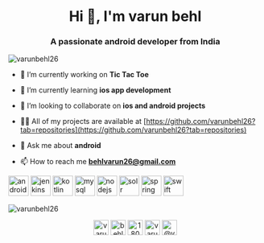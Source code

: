 
<h1 align="center">Hi 👋, I'm varun behl</h1>
<h3 align="center">A passionate android developer from India</h3>

<p align="left"> <img src="https://komarev.com/ghpvc/?username=varunbehl26" alt="varunbehl26" /> </p>

- 🔭 I’m currently working on **Tic Tac Toe**

- 🌱 I’m currently learning **ios app development**

- 👯 I’m looking to collaborate on **ios and android projects**

- 👨‍💻 All of my projects are available at [https://github.com/varunbehl26?tab=repositories](https://github.com/varunbehl26?tab=repositories)

- 💬 Ask me about **android**

- 📫 How to reach me **behlvarun26@gmail.com**

<p align="left"><img src="https://devicons.github.io/devicon/devicon.git/icons/android/android-original-wordmark.svg" alt="android" width="40" height="40"/> <img src="https://www.vectorlogo.zone/logos/jenkins/jenkins-icon.svg" alt="jenkins" width="40" height="40"/> <img src="https://www.vectorlogo.zone/logos/kotlinlang/kotlinlang-icon.svg" alt="kotlin" width="40" height="40"/> <img src="https://devicons.github.io/devicon/devicon.git/icons/mysql/mysql-original-wordmark.svg" alt="mysql" width="40" height="40"/> <img src="https://devicons.github.io/devicon/devicon.git/icons/nodejs/nodejs-original-wordmark.svg" alt="nodejs" width="40" height="40"/> <img src="https://www.vectorlogo.zone/logos/apache_solr/apache_solr-icon.svg" alt="solr" width="40" height="40"/> <img src="https://www.vectorlogo.zone/logos/springio/springio-icon.svg" alt="spring" width="40" height="40"/> <img src="https://devicons.github.io/devicon/devicon.git/icons/swift/swift-original-wordmark.svg" alt="swift" width="40" height="40"/></p><p><img align="center" src="https://github-readme-stats.vercel.app/api/top-langs/?username=varunbehl26&layout=compact&hide=html" alt="varunbehl26" /></p>

<p align="center">
<a href="https://twitter.com/varunbehl26" target="blank"><img align="center" src="https://cdn.jsdelivr.net/npm/simple-icons@3.0.1/icons/twitter.svg" alt="varunbehl26" height="30" width="30" /></a>
<a href="https://linkedin.com/in/behlvarun" target="blank"><img align="center" src="https://cdn.jsdelivr.net/npm/simple-icons@3.0.1/icons/linkedin.svg" alt="behlvarun" height="30" width="30" /></a>
<a href="https://stackoverflow.com/users/1804241" target="blank"><img align="center" src="https://cdn.jsdelivr.net/npm/simple-icons@3.0.1/icons/stackoverflow.svg" alt="1804241" height="30" width="30" /></a>
<a href="https://fb.com/varunbehl26" target="blank"><img align="center" src="https://cdn.jsdelivr.net/npm/simple-icons@3.0.1/icons/facebook.svg" alt="varunbehl26" height="30" width="30" /></a>
<a href="https://medium.com/@varunbehl26" target="blank"><img align="center" src="https://cdn.jsdelivr.net/npm/simple-icons@3.0.1/icons/medium.svg" alt="@varunbehl26" height="30" width="30" /></a>
</p>
